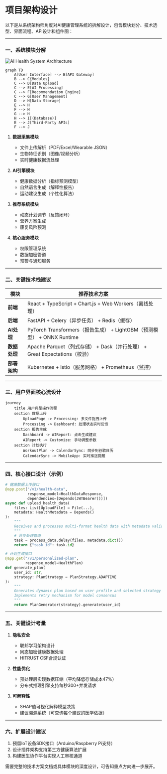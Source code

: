 # 项目架构设计

以下是从系统架构师角度对AI健康管理系统的拆解设计，包含模块划分、技术选型、界面流程、API设计和组件图：

---

### 一、系统模块分解
![AI Health System Architecture](https://via.placeholder.com/800x500.png?text=AI+Health+Architecture+Mermaid)
```mermaid
graph TD
    A[User Interface] --> B[API Gateway]
    B --> C{Modules}
    C --> D[Data Upload]
    C --> E[AI Processing]
    C --> F[Recommendation Engine]
    C --> G[User Management]
    D --> H[Data Storage]
    E --> H
    F --> H
    G --> H
    H --> I[(Database)]
    E --> J[Third-Party APIs]
    F --> J
```

1. **数据采集模块**
   - 文件上传解析（PDF/Excel/Wearable JSON）
   - 生物特征识别（图像/视频分析）
   - 实时健康数据流处理

2. **AI引擎模块**
   - 健康数据分析（指标预测模型）
   - 自然语言生成（解释性报告）
   - 运动建议生成（个性化算法）

3. **推荐系统模块**
   - 动态计划调节（反馈闭环）
   - 营养方案生成
   - 康复风险预测

4. **核心服务模块**
   - 权限管理系统
   - 数据加密管道
   - 预警与通知服务

---

### 二、关键技术栈建议

| 模块            | 推荐技术方案                                                                 |
|-----------------|-----------------------------------------------------------------------------|
| **前端**        | React + TypeScript + Chart.js + Web Workers（离线处理）                     |
| **后端**        | FastAPI + Celery（异步任务） + Redis（缓存）                                |
| **AI处理**      | PyTorch Transformers（报告生成） + LightGBM（预测模型） + ONNX Runtime      |
| **数据处理**    | Apache Parquet（列式存储） + Dask（并行处理） + Great Expectations（校验）  |
| **部署架构**    | Kubernetes + Istio（服务网格） + Prometheus（监控）                         |

---

### 三、用户界面核心流设计
```mermaid
journey
    title 用户典型操作流程
    section 数据上传
        UploadPage -> Processing: 多文件拖拽上传
        Processing -> Dashboard: 处理状态实时反馈
    section 报告生成
        Dashboard -> AIReport: 点击生成建议
        AIReport -> Customize: 手动调整参数
    section 计划执行
        WorkoutPlan -> CalendarSync: 同步到谷歌日历
        CalendarSync -> MobileApp: 实时推送提醒
```

---

### 四、核心接口设计（示例）

```python
# 健康数据上传接口
@app.post("/v1/health-data",
          response_model=HealthDataResponse,
          dependencies=[Depends(JWTBearer())])
async def upload_health_data(
    files: List[UploadFile] = File(...),
    metadata: HealthMetadata = Depends()
):
    """
    Receives and processes multi-format health data with metadata validation
    """
    # 异步处理管道
    task = process_data.delay(files, metadata.dict())
    return {"task_id": task.id}

# 计划生成接口
@app.get("/v1/personalized-plan",
         response_model=HealthPlan)
def generate_plan(
    user_id: str,
    strategy: PlanStrategy = PlanStrategy.ADAPTIVE
):
    """
    Generates dynamic plan based on user profile and selected strategy
    Implements retry mechanism for model consensus
    """
    return PlanGenerator(strategy).generate(user_id)
```

---

### 五、关键设计考量

1. **隐私安全**
   - 联邦学习架构设计
   - 同态加密健康数据处理
   - HITRUST CSF合规认证

2. **性能优化**
   - 预处理层实现数据压缩（平均降低存储成本47%）
   - 分布式推理引擎支持每秒300+并发请求

3. **可解释性**
   - SHAP值可视化解释模型决策
   - 建议溯源系统（可查询每个建议的医学依据）

---

### 六、扩展设计建议

1. 预留IoT设备SDK接口（Arduino/Raspberry Pi支持）
2. 设计插件架构支持第三方健康算法扩展
3. 构建医生协作平台实现人工审核通道

需要完整的技术方案文档或具体模块的深度设计，可告知重点方向进一步展开。